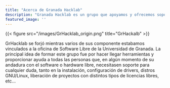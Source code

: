 ```yaml
---
title: "Acerca de Granada Hacklab"
description: "Granada Hacklab es un grupo que apoyamos y ofrecemos soporte sobre Software y Hardawre libre en la ciudad de Granada"
featured_image: ''
---
```

{{< figure src="/images/GrHacklab_origin.png" title="GrHackalb" >}}

GrHacklab se forjó mientras varios de sus componente estabamos vinculados a la oficina de Software Libre de la Universidad de Granada. La principal idea de formar este grupo fue por hacer llegar herramientas y proporcionar ayuda a todas las personas que, en algún momento de su andadura con el software o hardware libre, necesitasen soporte para cualquier duda, tanto en la instalación, configuración de drivers, distros GNU/Linux, liberación de proyectos con distintos tipos de licencias libres, etc...
